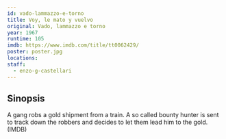 ```yaml
---
id: vado-lammazzo-e-torno
title: Voy, le mato y vuelvo
original: Vado, lammazzo e torno
year: 1967
runtime: 105
imdb: https://www.imdb.com/title/tt0062429/
poster: poster.jpg
locations:
staff:
  - enzo-g-castellari
---
```


## Sinopsis

A gang robs a gold shipment from a train. A so called bounty hunter is sent to
track down the robbers and decides to let them lead him to the gold. (IMDB)
